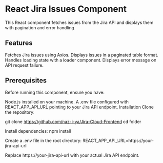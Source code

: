 # React Jira Issues Component

This React component fetches issues from the Jira API and displays them with pagination and error handling.


## Features

Fetches Jira issues using Axios.
Displays issues in a paginated table format.
Handles loading state with a loader component.
Displays error message on API request failure.


## Prerequisites
Before running this component, ensure you have:

Node.js installed on your machine.
A .env file configured with REACT_APP_API_URL pointing to your Jira API endpoint.
Installation
Clone the repository:

git clone <https://github.com/naz-i-ya/Jira-Cloud-Frontend>
cd folder

Install dependencies:
npm install


Create a .env file in the root directory:
REACT_APP_API_URL=https://your-jira-api-url

Replace https://your-jira-api-url with your actual Jira API endpoint.


